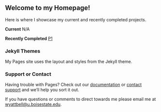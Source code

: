 ## Welcome to my Homepage!

Here is where I showcase my current and recently completed projects.

**Current**
N/A

**Recently Completed**
<a href="P1.c">P1</a>

### Jekyll Themes

My Pages site uses the layout and styles from the Jekyll theme.

### Support or Contact

Having trouble with Pages? Check out our [documentation](https://help.github.com/categories/github-pages-basics/) or [contact support](https://github.com/contact) and we’ll help you sort it out.

If you have questions or comments to direct towards me please email me at wyattbell@u.boisestate.edu.
